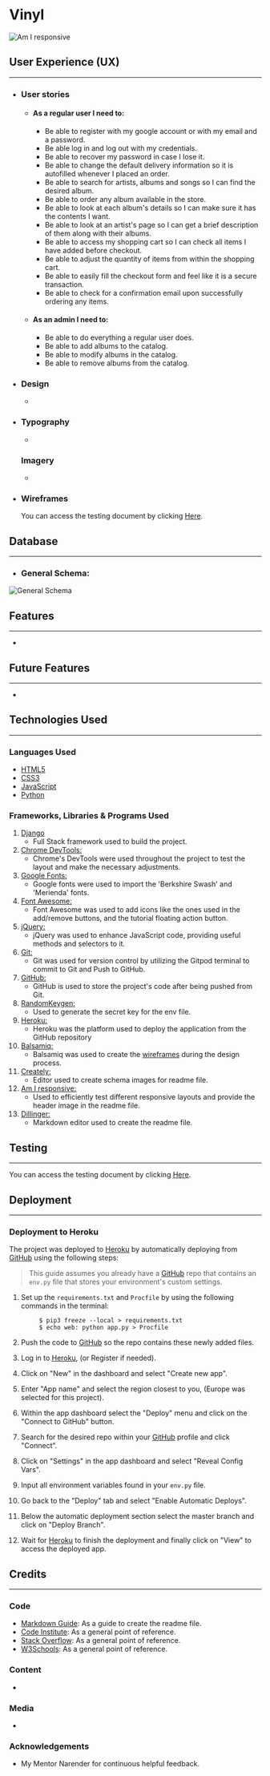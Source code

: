 # Vinyl

![Am I responsive](docs/readme/am-i-responsive.png)

## User Experience (UX)

---

-   ### User stories

    -   #### As a regular user I need to:

        - Be able to register with my google account or with my email and a password.
        - Be able log in and log out with my credentials.
        - Be able to recover my password in case I lose it.
        - Be able to change the default delivery information so it is autofilled whenever I placed an order.
        - Be able to search for artists, albums and songs so I can find the desired album.
        - Be able to order any album available in the store.
        - Be able to look at each album's details so I can make sure it has the contents I want.
        - Be able to look at an artist's page so I can get a brief description of them along with their albums.
        - Be able to access my shopping cart so I can check all items I have added before checkout.
        - Be able to adjust the quantity of items from within the shopping cart.
        - Be able to easily fill the checkout form and feel like it is a secure transaction.
        - Be able to check for a confirmation email upon successfully ordering any items.

    -   #### As an admin I need to:

        - Be able to do everything a regular user does.
        - Be able to add albums to the catalog.
        - Be able to modify albums in the catalog.
        - Be able to remove albums from the catalog.

-   ### Design
    -   

-   ### Typography
    -   

    ### Imagery
    -

*   ### Wireframes

    You can access the testing document by clicking [Here](https://github.com/JuanBrachoDev/Vinyl/tree/master/docs/readme/WIREFRAMES.md).

## Database

---

-   ### General Schema:
   ![General Schema](docs/readme/schema/general_schema.png)


## Features

---

-  

## Future Features

---

-

## Technologies Used

---

### Languages Used

-   [HTML5](https://en.wikipedia.org/wiki/HTML5)
-   [CSS3](https://en.wikipedia.org/wiki/Cascading_Style_Sheets)
-   [JavaScript](https://en.wikipedia.org/wiki/JavaScript)
-   [Python](https://en.wikipedia.org/wiki/Python_(programming_language))


### Frameworks, Libraries & Programs Used

1. [Django](https://en.wikipedia.org/wiki/Django_(web_framework))
    - Full Stack framework used to build the project.
1. [Chrome DevTools:](https://developers.google.com/web/tools/chrome-devtools)
    - Chrome's DevTools were used throughout the project to test the layout and make the necessary adjustments.
1. [Google Fonts:](https://fonts.google.com/)
    - Google fonts were used to import the 'Berkshire Swash' and 'Merienda' fonts.
1. [Font Awesome:](https://fontawesome.com/)
    - Font Awesome was used to add icons like the ones used in the add/remove buttons, and the tutorial floating action button.
1. [jQuery:](https://jquery.com/)
    - jQuery was used to enhance JavaScript code, providing useful methods and selectors to it.
1. [Git:](https://git-scm.com/)
    - Git was used for version control by utilizing the Gitpod terminal to commit to Git and Push to GitHub.
1. [GitHub:](https://github.com/)
    - GitHub is used to store the project's code after being pushed from Git.
1. [RandomKeygen:](https://randomkeygen.com/)
    - Used to generate the secret key for the env file.
1. [Heroku:](https://www.heroku.com/home)
    - Heroku was the platform used to deploy the application from the GitHub repository
1. [Balsamiq:](https://balsamiq.com/)
    - Balsamiq was used to create the [wireframes](https://github.com/JuanBrachoDev/Vinyl/tree/master/docs/readme/WIREFRAMES.md)  during the design process.
1. [Creately:](https://app.creately.com/)
    - Editor used to create schema images for readme file.
1. [Am I responsive:](http://ami.responsivedesign.is/)
    - Used to efficiently test different responsive layouts and provide the header image in the readme file.
1. [Dillinger:](http://dillinger.io/)
    - Markdown editor used to create the readme file.

## Testing

---
You can access the testing document by clicking [Here](https://github.com/JuanBrachoDev/Vinyl/tree/master/docs/readme/TESTING.md).

## Deployment

---

### Deployment to Heroku

The project was deployed to [Heroku](https://www.heroku.com/home) by automatically deploying from [GitHub](https://github.com/) using the following steps:

> This guide assumes you already have a [GitHub](https://github.com/) repo that contains an ``env.py`` file that stores your environment's custom settings.

1. Set up the ``requirements.txt`` and ``Procfile`` by using the following commands in the terminal:

            $ pip3 freeze --local > requirements.txt
            $ echo web: python app.py > Procfile
1. Push the code to [GitHub](https://github.com/) so the repo contains these newly added files.
1. Log in to [Heroku](https://www.heroku.com/home), (or Register if needed).
1. Click on "New" in the dashboard and select "Create new app".
1. Enter "App name" and select the region closest to you, (Europe was selected for this project).
1. Within the app dashboard select the "Deploy" menu and click on the "Connect to GitHub" button.
1. Search for the desired repo within your [GitHub](https://github.com/) profile and click "Connect".
1. Click on "Settings" in the app dashboard and select "Reveal Config Vars".
1. Input all environment variables found in your ``env.py`` file.
1. Go back to the "Deploy" tab and select "Enable Automatic Deploys".
1. Below the automatic deployment section select the master branch and click on "Deploy Branch".
1. Wait for [Heroku](https://www.heroku.com/home) to finish the deployment and finally click on "View" to access the deployed app.


## Credits

---

### Code

-   [Markdown Guide](https://www.markdownguide.org/): As a guide to create the readme file.
-   [Code Institute](https://codeinstitute.net/): As a general point of reference.
-   [Stack Overflow](https://stackoverflow.com/): As a general point of reference.
-   [W3Schools](https://www.w3schools.com/): As a general point of reference.

### Content

-

### Media

-  

### Acknowledgements

-   My Mentor Narender for continuous helpful feedback.